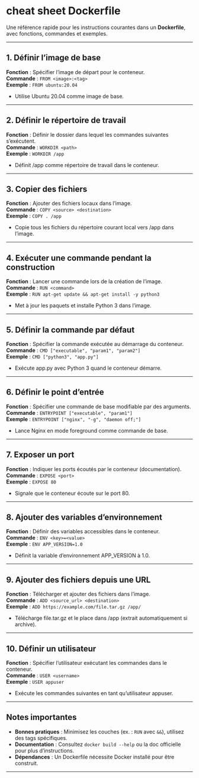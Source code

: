 # cheat sheet Dockerfile

Une référence rapide pour les instructions courantes dans un **Dockerfile**, avec fonctions, commandes et exemples.

---

## 1. Définir l’image de base
**Fonction** : Spécifier l’image de départ pour le conteneur.  
**Commande** : `FROM <image>:<tag>`  
**Exemple** : `FROM ubuntu:20.04`  
- Utilise Ubuntu 20.04 comme image de base.

---

## 2. Définir le répertoire de travail
**Fonction** : Définir le dossier dans lequel les commandes suivantes s’exécutent.  
**Commande** : `WORKDIR <path>`  
**Exemple** : `WORKDIR /app`  
- Définit /app comme répertoire de travail dans le conteneur.

---

## 3. Copier des fichiers
**Fonction** : Ajouter des fichiers locaux dans l’image.  
**Commande** : `COPY <source> <destination>`  
**Exemple** : `COPY . /app`  
- Copie tous les fichiers du répertoire courant local vers /app dans l’image.

---

## 4. Exécuter une commande pendant la construction
**Fonction** : Lancer une commande lors de la création de l’image.  
**Commande** : `RUN <command>`  
**Exemple** : `RUN apt-get update && apt-get install -y python3`  
- Met à jour les paquets et installe Python 3 dans l’image.

---

## 5. Définir la commande par défaut
**Fonction** : Spécifier la commande exécutée au démarrage du conteneur.  
**Commande** : `CMD ["executable", "param1", "param2"]`  
**Exemple** : `CMD ["python3", "app.py"]`  
- Exécute app.py avec Python 3 quand le conteneur démarre.

---

## 6. Définir le point d’entrée
**Fonction** : Spécifier une commande de base modifiable par des arguments.  
**Commande** : `ENTRYPOINT ["executable", "param1"]`  
**Exemple** : `ENTRYPOINT ["nginx", "-g", "daemon off;"]`  
- Lance Nginx en mode foreground comme commande de base.

---

## 7. Exposer un port
**Fonction** : Indiquer les ports écoutés par le conteneur (documentation).  
**Commande** : `EXPOSE <port>`  
**Exemple** : `EXPOSE 80`  
- Signale que le conteneur écoute sur le port 80.

---

## 8. Ajouter des variables d’environnement
**Fonction** : Définir des variables accessibles dans le conteneur.  
**Commande** : `ENV <key>=<value>`  
**Exemple** : `ENV APP_VERSION=1.0`  
- Définit la variable d’environnement APP_VERSION à 1.0.

---

## 9. Ajouter des fichiers depuis une URL
**Fonction** : Télécharger et ajouter des fichiers dans l’image.  
**Commande** : `ADD <source_url> <destination>`  
**Exemple** : `ADD https://example.com/file.tar.gz /app/`  
- Télécharge file.tar.gz et le place dans /app (extrait automatiquement si archive).

---

## 10. Définir un utilisateur
**Fonction** : Spécifier l’utilisateur exécutant les commandes dans le conteneur.  
**Commande** : `USER <username>`  
**Exemple** : `USER appuser`  
- Exécute les commandes suivantes en tant qu’utilisateur appuser.

---

## Notes importantes
- **Bonnes pratiques** : Minimisez les couches (ex. : `RUN` avec `&&`), utilisez des tags spécifiques.
- **Documentation** : Consultez `docker build --help` ou la doc officielle pour plus d’instructions.
- **Dépendances** : Un Dockerfile nécessite Docker installé pour être construit.

---

